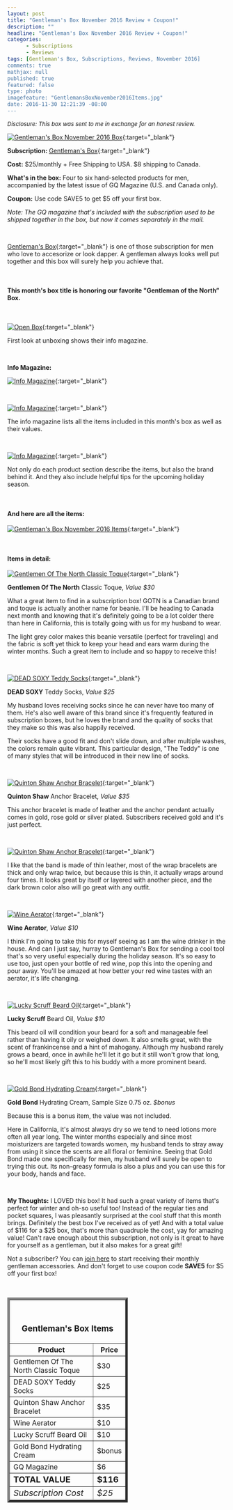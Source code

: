 ```yaml
---
layout: post
title: "Gentleman's Box November 2016 Review + Coupon!"
description: ""
headline: "Gentleman's Box November 2016 Review + Coupon!"
categories: 
      - Subscriptions
      - Reviews
tags: [Gentleman's Box, Subscriptions, Reviews, November 2016]
comments: true
mathjax: null
published: true
featured: false
type: photo
imagefeature: "GentlemansBoxNovember2016Items.jpg"
date: 2016-11-30 12:21:39 -08:00
---
```


<i><font size="2">Disclosure: This box was sent to me in exchange for an honest review.</font></i>

[![Gentleman's Box November 2016 Box](http://whatsupmailbox.com/images/GentlemansBoxNovember2016Box.jpg)](http://gentlemansbox.pxf.io/c/164125/331548/5011){:target="_blank"}

**Subscription:** [Gentleman's Box](http://gentlemansbox.pxf.io/c/164125/331548/5011){:target="_blank"}

**Cost:** $25/monthly + Free Shipping to USA. $8 shipping to Canada.

**What's in the box:** Four to six hand-selected products for men, accompanied by the latest issue of GQ Magazine (U.S. and Canada only).

**Coupon:** Use code SAVE5 to get $5 off your first box.

*Note: The GQ magazine that's included with the subscription used to be shipped together in the box, but now it comes separately in the mail.*

<br>

[Gentleman's Box](http://gentlemansbox.pxf.io/c/164125/331548/5011){:target="_blank"} is one of those subscription for men who love to accesorize or look dapper. A gentleman always looks well put together and this box will surely help you achieve that.

<br>

<H4>This month's box title is honoring our favorite "Gentleman of the North” Box.</H4>

<br>

[![Open Box](http://whatsupmailbox.com/images/GentlemansBoxNovember2016OpenBox.jpg)](http://gentlemansbox.pxf.io/c/164125/331548/5011){:target="_blank"}

First look at unboxing shows their info magazine.

<br>

<p><b>Info Magazine:</b></p>

[![Info Magazine](http://whatsupmailbox.com/images/GentlemansBoxNovember2016InfoMagazine.jpg)](http://gentlemansbox.pxf.io/c/164125/331548/5011){:target="_blank"}

<br>

[![Info Magazine](http://whatsupmailbox.com/images/GentlemansBoxNovember2016InfoMagazine02.jpg)](http://gentlemansbox.pxf.io/c/164125/331548/5011){:target="_blank"}

The info magazine lists all the items included in this month's box as well as their values.

<br>

[![Info Magazine](http://whatsupmailbox.com/images/GentlemansBoxNovember2016InfoMagazine03.jpg)](http://gentlemansbox.pxf.io/c/164125/331548/5011){:target="_blank"}

Not only do each product section describe the items, but also the brand behind it. And they also include helpful tips for the upcoming holiday season.

<br>

<H4>And here are all the items:</H4>

[![Gentleman's Box November 2016 Items](http://whatsupmailbox.com/images/GentlemansBoxNovember2016Items.jpg)](http://gentlemansbox.pxf.io/c/164125/331548/5011){:target="_blank"}

<br>

<H4>Items in detail:</H4>

[![Gentlemen Of The North Classic Toque](http://whatsupmailbox.com/images/GentlemansBoxNovember2016GentlemenOfTheNorthClassicToque.jpg)](http://gentlemansbox.pxf.io/c/164125/331548/5011){:target="_blank"}

**Gentlemen Of The North** Classic Toque, *Value $30*

What a great item to find in a subscription box! GOTN is a Canadian brand and toque is actually another name for beanie. I'll be heading to Canada next month and knowing that it's definitely going to be a lot colder there than here in California, this is totally going with us for my husband to wear.

The light grey color makes this beanie versatile (perfect for traveling) and the fabric is soft yet thick to keep your head and ears warm during the winter months. Such a great item to include and so happy to receive this!

<br>

[![DEAD SOXY Teddy Socks](http://whatsupmailbox.com/images/GentlemansBoxNovember2016DeadSoxyTeddySocks.jpg)](http://gentlemansbox.pxf.io/c/164125/331548/5011){:target="_blank"}

**DEAD SOXY** Teddy Socks, *Value $25*

My husband loves receiving socks since he can never have too many of them. He's also well aware of this brand since it's frequently featured in subscription boxes, but he loves the brand and the quality of socks that they make so this was also happily received.

Their socks have a good fit and don't slide down, and after multiple washes, the colors remain quite vibrant. This particular design, "The Teddy" is one of many styles that will be introduced in their new line of socks.

<br>

[![Quinton Shaw Anchor Bracelet](http://whatsupmailbox.com/images/GentlemansBoxNovember2016QuintonShawAnchorBracelet.jpg)](http://gentlemansbox.pxf.io/c/164125/331548/5011){:target="_blank"}

**Quinton Shaw** Anchor Bracelet, *Value $35*

This anchor bracelet is made of leather and the anchor pendant actually comes in gold, rose gold or silver plated. Subscribers received gold and it's just perfect.

<br>

[![Quinton Shaw Anchor Bracelet](http://whatsupmailbox.com/images/GentlemansBoxNovember2016QuintonShawAnchorBracelet02.jpg)](http://gentlemansbox.pxf.io/c/164125/331548/5011){:target="_blank"}

I like that the band is made of thin leather, most of the wrap bracelets are thick and only wrap twice, but because this is thin, it actually wraps around four times. It looks great by itself or layered with another piece, and the dark brown color also will go great with any outfit.

<br>

[![Wine Aerator](http://whatsupmailbox.com/images/GentlemansBoxNovember2016WineAerator.jpg)](http://gentlemansbox.pxf.io/c/164125/331548/5011){:target="_blank"}

**Wine Aerator**, *Value $10*

I think I'm going to take this for myself seeing as I am the wine drinker in the house. And can I just say, hurray to Gentleman's Box for sending a cool tool that's so very useful especially during the holiday season. It's so easy to use too, just open your bottle of red wine, pop this into the opening and pour away. You'll be amazed at how better your red wine tastes with an aerator, it's life changing.

<br>

[![Lucky Scruff Beard Oil](http://whatsupmailbox.com/images/GentlemansBoxNovember2016LuckyScruffBeardOil.jpg)](http://gentlemansbox.pxf.io/c/164125/331548/5011){:target="_blank"}

**Lucky Scruff** Beard Oil, *Value $10*

This beard oil will condition your beard for a soft and manageable feel rather than having it oily or weighed down. It also smells great, with the scent of frankincense and a hint of mahogany. Although my husband rarely grows a beard, once in awhile he'll let it go but it still won't grow that long, so he'll most likely gift this to his buddy with a more prominent beard.

<br>

[![Gold Bond Hydrating Cream](http://whatsupmailbox.com/images/GentlemansBoxNovember2016GoldBondHydratingCream.jpg)](http://gentlemansbox.pxf.io/c/164125/331548/5011){:target="_blank"}

**Gold Bond** Hydrating Cream, Sample Size 0.75 oz. *$bonus*

Because this is a bonus item, the value was not included.

Here in California, it's almost always dry so we tend to need lotions more often all year long. The winter months especially and since most moisturizers are targeted towards women, my husband tends to stray away from using it since the scents are all floral or feminine. Seeing that Gold Bond made one specifically for men, my husband will surely be open to trying this out. Its non-greasy formula is also a plus and you can use this for your body, hands and face.

<br>

<i class="icon-exclamation-sign"></i> **My Thoughts:** I LOVED this box! It had such a great variety of items that's perfect for winter and oh-so useful too! Instead of the regular ties and pocket squares, I was pleasantly surprised at the cool stuff that this month brings. Definitely the best box I've received as of yet! And with a total value of $116 for a $25 box, that's more than quadruple the cost, yay for amazing value! Can't rave enough about this subscription, not only is it great to have for yourself as a gentleman, but it also makes for a great gift!

Not a subscriber? You can [join here](http://gentlemansbox.pxf.io/c/164125/331548/5011) to start receiving their monthly gentleman accessories. And don't forget to use coupon code **SAVE5** for $5 off your first box!

<br>

<TABLE  BORDER="5" style="width:55%">
   <TR>
      <TH COLSPAN="2">
         <H3><BR><center>Gentleman's Box Items</center></H3>
      </TH>
   </TR>
      <TH>Product</TH>
      <TH>Price</TH>
  <TR>
      <TD>Gentlemen Of The North Classic Toque</TD>
      <TD>$30</TD>
   </TR>
   <TR>
      <TD>DEAD SOXY Teddy Socks</TD>
      <TD>$25</TD>
   </TR>
  <TR>
      <TD>Quinton Shaw Anchor Bracelet</TD>
      <TD>$35</TD>
   </TR>
   <TR>
      <TD>Wine Aerator</TD>
      <TD>$10</TD>
   </TR>
   <TR>
      <TD>Lucky Scruff Beard Oil</TD>
      <TD>$10</TD>
   </TR>
   <TR>
      <TD>Gold Bond Hydrating Cream</TD>
      <TD>$bonus</TD>
   </TR>
   <TR>
      <TD>GQ Magazine</TD>
      <TD>$6</TD>
   </TR>
   <TR>
      <TD><b><big>TOTAL VALUE</big></b></TD>
      <TD><b><big>$116</big></b></TD>
   </TR>
   <TR>
      <TD><i><big>Subscription Cost</big></i></TD>
      <TD><i><big>$25</big></i></TD>
   </TR>
</TABLE>
